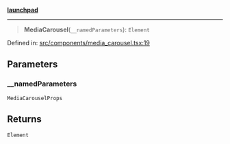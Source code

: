 [**launchpad**](index.md)

***

> **MediaCarousel**(`__namedParameters`): `Element`

Defined in: [src/components/media\_carousel.tsx:19](https://github.com/victorbratov/launchpad/blob/6dd13cd77753e59ec2a031fc7279545899826925/src/components/media_carousel.tsx#L19)

## Parameters

### \_\_namedParameters

`MediaCarouselProps`

## Returns

`Element`
